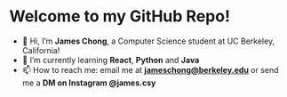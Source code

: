 # Welcome to my GitHub Repo!

- 👋 Hi, I’m **James Chong**, a Computer Science student at UC Berkeley, California!
- 🌱 I’m currently learning **React**, **Python** and **Java**
- 📫 How to reach me: email me at **jameschong@berkeley.edu** or send me a **DM on Instagram @james.csy**


<!---
james-csy/james-csy is a ✨ special ✨ repository because its `README.md` (this file) appears on your GitHub profile.
You can click the Preview link to take a look at your changes.
--->
